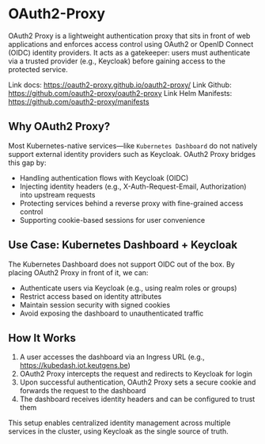 # OAuth2-Proxy 
OAuth2 Proxy is a lightweight authentication proxy that sits in front of web applications and enforces access control using OAuth2 or OpenID Connect (OIDC) identity providers. It acts as a gatekeeper: users must authenticate via a trusted provider (e.g., Keycloak) before gaining access to the protected service.

Link docs: https://oauth2-proxy.github.io/oauth2-proxy/
Link Github: https://github.com/oauth2-proxy/oauth2-proxy
Link Helm Manifests: https://github.com/oauth2-proxy/manifests

## Why OAuth2 Proxy?
Most Kubernetes-native services—like `Kubernetes Dashboard` do not natively support external identity providers such as Keycloak. OAuth2 Proxy bridges this gap by:
- Handling authentication flows with Keycloak (OIDC)
- Injecting identity headers (e.g., X-Auth-Request-Email, Authorization) into upstream requests
- Protecting services behind a reverse proxy with fine-grained access control
- Supporting cookie-based sessions for user convenience

## Use Case: Kubernetes Dashboard + Keycloak
The Kubernetes Dashboard does not support OIDC out of the box. By placing OAuth2 Proxy in front of it, we can:
- Authenticate users via Keycloak (e.g., using realm roles or groups)
- Restrict access based on identity attributes
- Maintain session security with signed cookies
- Avoid exposing the dashboard to unauthenticated traffic

## How It Works
1. A user accesses the dashboard via an Ingress URL (e.g., https://kubedash.iot.keutgens.be)
2. OAuth2 Proxy intercepts the request and redirects to Keycloak for login
3. Upon successful authentication, OAuth2 Proxy sets a secure cookie and forwards the request to the dashboard
4. The dashboard receives identity headers and can be configured to trust them

This setup enables centralized identity management across multiple services in the cluster, using Keycloak as the single source of truth.

